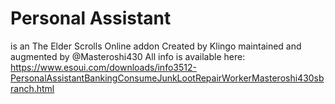 # Personal Assistant  
is an The Elder Scrolls Online addon Created by Klingo maintained and augmented by @Masteroshi430
All info is available here: https://www.esoui.com/downloads/info3512-PersonalAssistantBankingConsumeJunkLootRepairWorkerMasteroshi430sbranch.html
